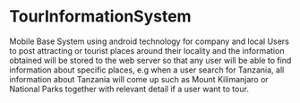 TourInformationSystem
=====================

Mobile Base System using android technology for company and local Users to post attracting or tourist places around
their locality and the information obtained will be stored to the web server so that any user will be able to find 
information about specific places, e.g when a user search for Tanzania, all information about Tanzania will come up 
such as Mount Kilimanjaro or National Parks together with relevant detail if a user want to tour.
